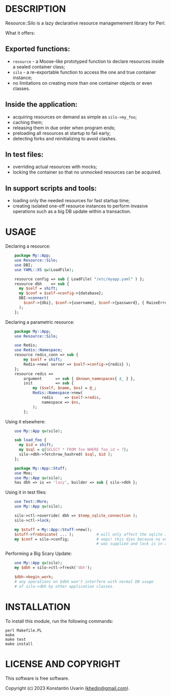 # DESCRIPTION

Resource::Silo is a lazy declarative resource managemement library for Perl.

What it offers:

## Exported functions:

* `resource` - a Moose-like prototyped function to declare resources
inside a sealed container class;
* `silo` - a re-exportable function to access
the one and true container instance;
* no limitations on creating more than one container objects or even classes.

## Inside the application:

* acquiring resources on demand as simple as `silo->my_foo`;
* caching them;
* releasing them in due order when program ends;
* preloading all resources at startup to fail early;
* detecting forks and reinitializing to avoid clashes.

## In test files:

* overriding actual resources with mocks;
* locking the container so that no unmocked resources can be acquired.

## In support scripts and tools:

* loading only the needed resources for fast startup time;
* creating isolated one-off resource instances to perform invasive operations
such as a big DB update within a transaction.

# USAGE

Declaring a resource:

```perl
    package My::App;
    use Resource::Silo;
    use DBI;
    use YAML::XS qw(LoadFile);

    resource config => sub { LoadFile( "/etc/myapp.yaml" ) };
    resource dbh    => sub {
      my $self = shift;
      my $conf = $self->config->{database};
      DBI->connect(
        $conf->{dbi}, $conf->{username}, $conf->{password}, { RaiseError => 1 }
      );
    };
```

Declaring a parametric resource:

```perl
    package My::App;
    use Resource::Silo;

    use Redis;
    use Redis::Namespace;
    resource redis_conn => sub {
        my $self = shift;
        Redis->new( server => $self->config->{redis} );
    };
    resource redis =>
        argument      => sub { $known_namespaces{ $_ } },
        init          => sub {
            my ($self, $name, $ns) = @_;
            Redis::Namespace->new(
                redis     => $self->redis,
                namespace => $ns,
            );
        };
```

Using it elsewhere:

```perl
    use My::App qw(silo);

    sub load_foo {
      my $id = shift;
      my $sql = q{SELECT * FROM foo WHERE foo_id = ?};
      silo->dbh->fetchrow_hashred( $sql, $id );
    };
```

```perl
    package My::App::Stuff;
    use Moo;
    use My::App qw(silo);
    has dbh => is => 'lazy', builder => sub { silo->dbh };
```

Using it in test files:

```perl
    use Test::More;
    use My::App qw(silo);

    silo->ctl->override( dbh => $temp_sqlite_connection );
    silo->ctl->lock;

    my $stuff = My::App::Stuff->new();
    $stuff->frobnicate( ... );          # will only affect the sqlite instance
    my $conf = silo->config;            # oops! this dies because no override
                                        # was supplied and lock is in action!
```

Performing a Big Scary Update:

```perl
    use My::App qw(silo);
    my $dbh = silo->ctl->fresh('dbh');

    $dbh->begin_work;
    # any operations on $dbh won't interfere with normal DB usage
    # of silo->dbh by other application classes.
```

# INSTALLATION

To install this module, run the following commands:

	perl Makefile.PL
	make
	make test
	make install

# LICENSE AND COPYRIGHT

This software is free software.

Copyright (c) 2023 Konstantin Uvarin (khedin@gmail.com).

